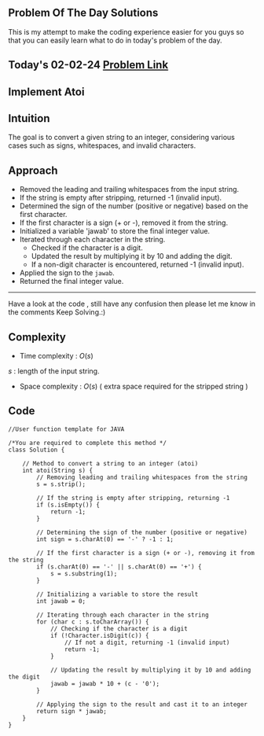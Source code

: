 ## Problem Of The Day Solutions

This is my attempt to make the coding experience easier for you guys so that you can easily learn what to do in today's problem of the day.

## Today's 02-02-24 [Problem Link](https://www.geeksforgeeks.org/problems/implement-atoi/1)
## Implement Atoi

## Intuition

The goal is to convert a given string to an integer, considering various cases such as signs, whitespaces, and invalid characters.


## Approach

- Removed the leading and trailing whitespaces from the input string.
- If the string is empty after stripping, returned -1 (invalid input).
- Determined the sign of the number (positive or negative) based on the first character.
- If the first character is a sign (+ or -), removed it from the string.
- Initialized a variable 'jawab' to store the final integer value.
- Iterated through each character in the string.
  - Checked if the character is a digit.
  - Updated the result by multiplying it by 10 and adding the digit.
  - If a non-digit character is encountered, returned -1 (invalid input).
- Applied the sign to the `jawab`.
- Returned the final integer value.

---
Have a look at the code , still have any confusion then please let me know in the comments
Keep Solving.:)

## Complexity
- Time complexity : $O(s)$
<!-- Add your time complexity here, e.g. $$O())$$ -->
$s$ :  length of the input string.

- Space complexity : $O(s)$ ( extra space required for the stripped string )
<!-- Add your space complexity here, e.g. $$O(n)$$ -->

## Code 
```
//User function template for JAVA

/*You are required to complete this method */
class Solution {
    
    // Method to convert a string to an integer (atoi)
    int atoi(String s) {
        // Removing leading and trailing whitespaces from the string
        s = s.strip();

        // If the string is empty after stripping, returning -1
        if (s.isEmpty()) {
            return -1;
        }

        // Determining the sign of the number (positive or negative)
        int sign = s.charAt(0) == '-' ? -1 : 1;

        // If the first character is a sign (+ or -), removing it from the string
        if (s.charAt(0) == '-' || s.charAt(0) == '+') {
            s = s.substring(1);
        }

        // Initializing a variable to store the result
        int jawab = 0;

        // Iterating through each character in the string
        for (char c : s.toCharArray()) {
            // Checking if the character is a digit
            if (!Character.isDigit(c)) {
                // If not a digit, returning -1 (invalid input)
                return -1;
            }

            // Updating the result by multiplying it by 10 and adding the digit
            jawab = jawab * 10 + (c - '0');
        }

        // Applying the sign to the result and cast it to an integer
        return sign * jawab;
    }
}
```

